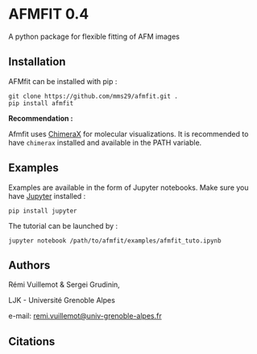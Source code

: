 # AFMFIT 0.4

A python package for flexible fitting of AFM images  

## Installation

AFMfit can be installed with pip :

```
git clone https://github.com/mms29/afmfit.git .
pip install afmfit
```

**Recommendation :**

Afmfit uses [ChimeraX](https://www.cgl.ucsf.edu/chimerax) for molecular visualizations. 
It is recommended to have ```chimerax``` installed and available in the PATH variable. 

## Examples

Examples are available in the form of Jupyter notebooks.
Make sure you have [Jupyter](https://jupyter.org/) installed : 
```
pip install jupyter
```
The tutorial can be launched by :
```
jupyter notebook /path/to/afmfit/examples/afmfit_tuto.ipynb
```


## Authors

Rémi Vuillemot & Sergei Grudinin,

LJK - Université Grenoble Alpes 

e-mail: remi.vuillemot@univ-grenoble-alpes.fr

## Citations
